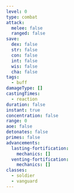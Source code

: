 ```yaml
---
level: 0
type: combat
attack:
  melee: false
  ranged: false
save:
  dex: false
  str: false
  con: false
  int: false
  wis: false
  cha: false
tags:
  - buff
damageType: []
castingTimes:
  - reaction
duration: false
instant: true
concentration: false
range: 0
aoe: false
detonates: false
primes: false
advancements:
  lasting-fortification:
    mechanics: []
  venting-fortification:
    mechanics: []
classes:
  - soldier
  - vanguard
---
```

